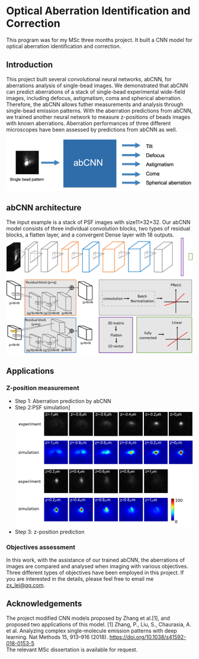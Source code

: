 # Optical Aberration Identification and Correction #
This program was for my MSc three months project. It built a CNN model for optical aberration identification and correction.
## Introduction ##
This project built several convolutional neural networks, abCNN, for aberrations analysis of single-bead images. We demonstrated that abCNN can predict aberrations of a stack of single-bead experimental wide-field images, including defocus, astigmatism, coma and spherical aberration. Therefore, the abCNN allows futher measurements and analysis through single-bead emission patterns. With the aberration predictions from abCNN, we trained another neural network to measure z-positions of beads images with known aberrations. Aberration performances of three different microscopes have been assessed by predictions from abCNN as well.  
![overview](https://github.com/ziqianlei/imperial_project/blob/main/images/overview.png)
## abCNN architecture ##
The input example is a stack of PSF images with size⁡11×32×32. Our abCNN model consists of three individual convolution blocks, two types of residual blocks, a flatten layer, and a convergent Dense layer with 18 outputs.  
![abCNN_architecture](https://github.com/ziqianlei/imperial_project/blob/main/images/abCNN_architecture.png)
## Applications ##
### Z-position measurement ###
* Step 1: Aberration prediction by abCNN
* Step 2:PSF simulation]  
![PSF_simulation](https://github.com/ziqianlei/imperial_project/blob/main/images/PSF_simulation.png)  
* Step 3: z-position prediction 
### Objectives assessment ###
In this work, with the assistance of our trained abCNN, the aberrations of images are compared and analysed when imaging with various objectives. Three different types of objectives have been employed in this project. If you are interested in the details, please feel free to email me zx_lei@qq.com.

## Acknowledgements ##
The project modified CNN models proposed by Zhang et al.[1], and proposed two applications of this model.
[1] Zhang, P., Liu, S., Chaurasia, A. et al. Analyzing complex single-molecule emission patterns with deep learning. Nat Methods 15, 913–916 (2018). https://doi.org/10.1038/s41592-018-0153-5  
The relevant MSc dissertation is available for request.  
